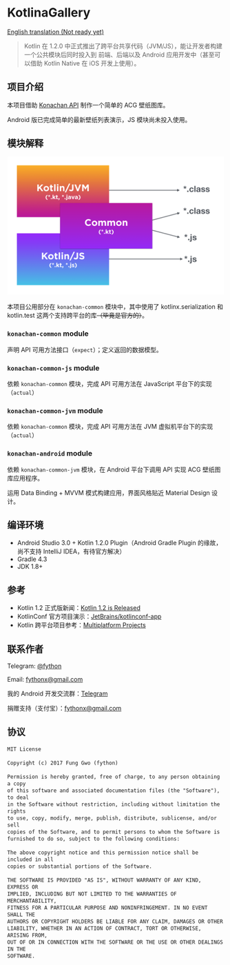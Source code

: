 KotlinaGallery
====

[English translation (Not ready yet)]()

> Kotlin 在 1.2.0 中正式推出了跨平台共享代码（JVM/JS），能让开发者构建一个公共模块后同时投入到
> 前端、后端以及 Android 应用开发中（甚至可以借助 Kotlin Native 在 iOS 开发上使用）。

## 项目介绍

本项目借助 [Konachan API](https://konachan.net/help/api) 制作一个简单的 ACG 壁纸图库。

Android 版已完成简单的最新壁纸列表演示，JS 模块尚未投入使用。

## 模块解释

![Multiplatform Project](/doc/MPP.png)

本项目公用部分在 `konachan-common` 模块中，其中使用了 kotlinx.serialization 和 kotlin.test 这两个支持跨平台的库~~（毕竟是官方的）~~。

### `konachan-common` module

声明 API 可用方法接口（`expect`）；定义返回的数据模型。

### `konachan-common-js` module

依赖 `konachan-common` 模块，完成 API 可用方法在 JavaScript 平台下的实现（`actual`）

### `konachan-common-jvm` module

依赖 `konachan-common` 模块，完成 API 可用方法在 JVM 虚拟机平台下的实现（`actual`）

### `konachan-android` module

依赖 `konachan-common-jvm` 模块，在 Android 平台下调用 API 实现 ACG 壁纸图库应用程序。

运用 Data Binding + MVVM 模式构建应用，界面风格贴近 Material Design 设计。

## 编译环境

- Android Studio 3.0 + Kotlin 1.2.0 Plugin（Android Gradle Plugin 的缘故，尚不支持 IntelliJ IDEA，有待官方解决）
- Gradle 4.3
- JDK 1.8+

## 参考

- Kotlin 1.2 正式版新闻：[Kotlin 1.2 is Released](https://blog.jetbrains.com/kotlin/2017/11/kotlin-1-2-released/)
- KotlinConf 官方项目演示：[JetBrains/kotlinconf-app](https://github.com/JetBrains/kotlinconf-app)
- Kotlin 跨平台项目参考：[Multiplatform Projects](https://kotlinlang.org/docs/reference/multiplatform.html)

## 联系作者

Telegram: [@fython](https://t.me/fython)

Email: fythonx@gmail.com

我的 Android 开发交流群：[Telegram](https://t.me/joinchat/BmgWUg7jjXlOCdZV-r6ivw)

捐赠支持（支付宝）：fythonx@gmail.com

## 协议

```
MIT License

Copyright (c) 2017 Fung Gwo (fython)

Permission is hereby granted, free of charge, to any person obtaining a copy
of this software and associated documentation files (the "Software"), to deal
in the Software without restriction, including without limitation the rights
to use, copy, modify, merge, publish, distribute, sublicense, and/or sell
copies of the Software, and to permit persons to whom the Software is
furnished to do so, subject to the following conditions:

The above copyright notice and this permission notice shall be included in all
copies or substantial portions of the Software.

THE SOFTWARE IS PROVIDED "AS IS", WITHOUT WARRANTY OF ANY KIND, EXPRESS OR
IMPLIED, INCLUDING BUT NOT LIMITED TO THE WARRANTIES OF MERCHANTABILITY,
FITNESS FOR A PARTICULAR PURPOSE AND NONINFRINGEMENT. IN NO EVENT SHALL THE
AUTHORS OR COPYRIGHT HOLDERS BE LIABLE FOR ANY CLAIM, DAMAGES OR OTHER
LIABILITY, WHETHER IN AN ACTION OF CONTRACT, TORT OR OTHERWISE, ARISING FROM,
OUT OF OR IN CONNECTION WITH THE SOFTWARE OR THE USE OR OTHER DEALINGS IN THE
SOFTWARE.
```
